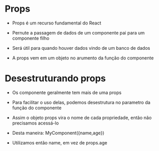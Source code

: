# Props

- Props é um recurso fundamental do React

- Pernute a passagem de dados de um componente pai para um componente filho

* Será útil para quando houver dados vindo de um banco de dados

* A props vem em um objeto no arumento da função do componente

# Desestruturando props

- Os componente geralmente tem mais de uma props

- Para facilitar o uso delas, podemos desestrutura no parametro da função do componente

* Assim o objeto props vira o nome de cada propriedade, então não precisamos acessá-lo

* Desta maneira: MyComponent({name,age})

* Utilizamos então name, em vez de props.age
